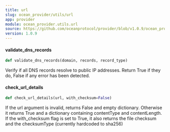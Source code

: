 ```yaml
---
title: url
slug: ocean_provider/utils/url
app: provider
module: ocean_provider.utils.url
source: https://github.com/oceanprotocol/provider/blob/v1.0.9/ocean_provider/utils/url.py
version: 1.0.9
---
```

#### validate\_dns\_records

```python
def validate_dns_records(domain, records, record_type)
```

Verify if all DNS records resolve to public IP addresses.
Return True if they do, False if any error has been detected.

#### check\_url\_details

```python
def check_url_details(url, with_checksum=False)
```

If the url argument is invalid, returns False and empty dictionary.
Otherwise it returns True and a dictionary containing contentType and
contentLength. If the with_checksum flag is set to True, it also returns
the file checksum and the checksumType (currently hardcoded to sha256)


